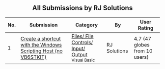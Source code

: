 ﻿<div align="center">

## All Submissions by RJ Solutions

</div>

No.  | Submission | Category | By   | User Rating
---- | ---------- | -------- | ---- | -----------
1 | [Create a shortcut with the Windows Scripting Host \(no VB6STKIT\)<br />](https://github.com/Planet-Source-Code/rj-solutions-create-a-shortcut-with-the-windows-scripting-host-no-vb6stkit__1-33189) | [Files/ File Controls/ Input/ Output<br /><sup>Visual Basic</sup>](../ByCategory/files-file-controls-input-output__1-3.md) | RJ Solutions | 4.7 (47 globes from 10 users)
